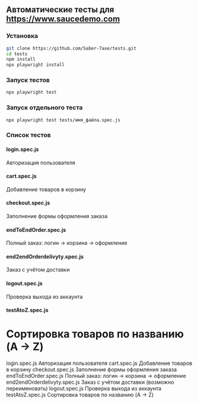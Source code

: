 
## Автоматические тесты для https://www.saucedemo.com

### Установка

```bash
git clone https://github.com/Saber-7axe/tests.git
cd tests
npm install
npx playwright install
```


### Запуск тестов 

```bash
npx playwright test
```

### Запуск отдельного теста

```bash
npx playwright test tests/имя_файла.spec.js
```

### Список тестов

#### login.spec.js
Авторизация пользователя

#### cart.spec.js
Добавление товаров в корзину

#### checkout.spec.js
Заполнение формы оформления заказа

#### endToEndOrder.spec.js
Полный заказ: логин → корзина → оформление

#### end2endOrderdelivyty.spec.js
Заказ с учётом доставки

#### logout.spec.js
Проверка выхода из аккаунта

#### testAtoZ.spec.js
Сортировка товаров по названию (A → Z)
=======
login.spec.js	Авторизация пользователя
cart.spec.js	Добавление товаров в корзину
checkout.spec.js	Заполнение формы оформления заказа
endToEndOrder.spec.js	Полный заказ: логин → корзина → оформление
end2endOrderdelivyty.spec.js	Заказ с учётом доставки (возможно переименовать)
logout.spec.js	Проверка выхода из аккаунта
testAtoZ.spec.js	Сортировка товаров по названию (A → Z)
